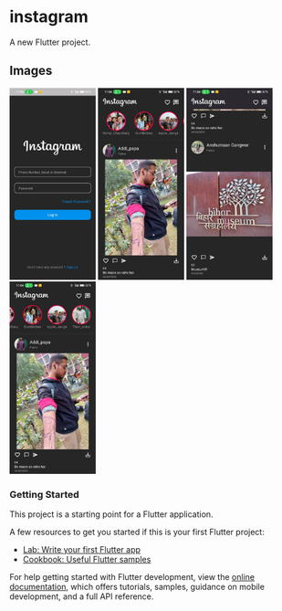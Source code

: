 # instagram

A new Flutter project.

## Images
<img src="https://raw.githubusercontent.com/Rahul-Chaudhary-dev/instagram/master/assets/images/login%20page.jpg" height = 30% width= 30%>
<img src="https://raw.githubusercontent.com/Rahul-Chaudhary-dev/instagram/master/assets/images/Home%20page%20(2).jpg" height = 30% width= 30%>
<img src="https://raw.githubusercontent.com/Rahul-Chaudhary-dev/instagram/master/assets/images/Home%20page%20(3).jpg" height = 30% width= 30%>
<img src="https://raw.githubusercontent.com/Rahul-Chaudhary-dev/instagram/master/assets/images/Home%20page%20(1).jpg" height = 30% width= 30%>

### Getting Started

This project is a starting point for a Flutter application.

A few resources to get you started if this is your first Flutter project:

- [Lab: Write your first Flutter app](https://docs.flutter.dev/get-started/codelab)
- [Cookbook: Useful Flutter samples](https://docs.flutter.dev/cookbook)

For help getting started with Flutter development, view the
[online documentation](https://docs.flutter.dev/), which offers tutorials,
samples, guidance on mobile development, and a full API reference.
